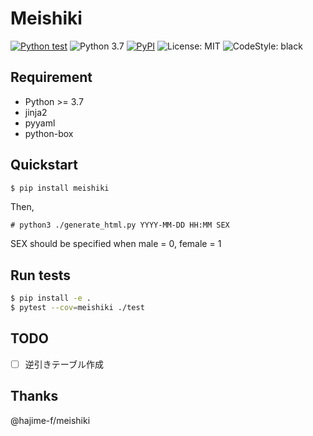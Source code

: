 # Meishiki

[![Python test](https://github.com/tk42/meishiki/actions/workflows/test.yml/badge.svg)](https://github.com/tk42/meishiki/actions/workflows/test.yml) ![Python 3.7](https://img.shields.io/badge/python-3.7-00af00.svg) [![PyPI](https://img.shields.io/pypi/v/meishiki)](https://pypi.org/project/meishiki/) ![License: MIT](https://img.shields.io/badge/license-MIT-a000ff.svg) ![CodeStyle: black](https://img.shields.io/badge/code%20style-black-000000.svg)

## Requirement

- Python >= 3.7
- jinja2
- pyyaml
- python-box

## Quickstart

```bash
$ pip install meishiki
```

Then,

```
# python3 ./generate_html.py YYYY-MM-DD HH:MM SEX
```

SEX should be specified when male = 0, female = 1

## Run tests

```bash
$ pip install -e .
$ pytest --cov=meishiki ./test
```

## TODO

- [ ] 逆引きテーブル作成

## Thanks

@hajime-f/meishiki
